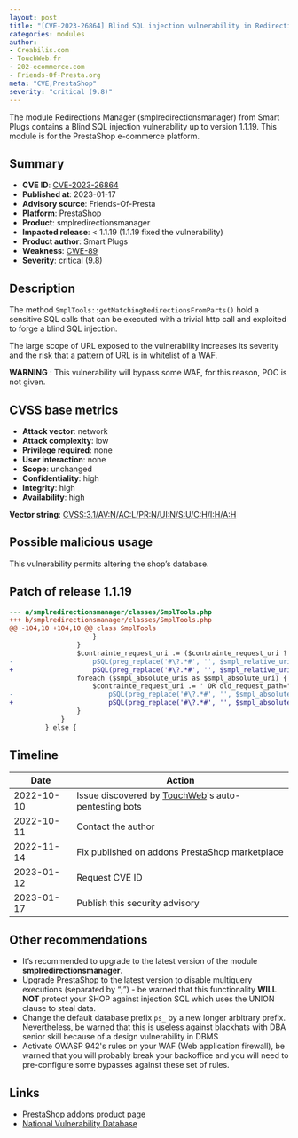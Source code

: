 ```yaml
---
layout: post
title: "[CVE-2023-26864] Blind SQL injection vulnerability in Redirections Manager (smplredirectionsmanager) PrestaShop module"
categories: modules
author:
- Creabilis.com
- TouchWeb.fr
- 202-ecommerce.com
- Friends-Of-Presta.org
meta: "CVE,PrestaShop"
severity: "critical (9.8)"
---
```


The module Redirections Manager (smplredirectionsmanager) from Smart Plugs contains a Blind SQL injection vulnerability up to version 1.1.19.
This module is for the PrestaShop e-commerce platform.

## Summary

* **CVE ID**: [CVE-2023-26864](https://cve.mitre.org/cgi-bin/cvename.cgi?name=CVE-2023-26864)
* **Published at**: 2023-01-17
* **Advisory source**: Friends-Of-Presta
* **Platform**: PrestaShop
* **Product**: smplredirectionsmanager
* **Impacted release**: < 1.1.19 (1.1.19 fixed the vulnerability)
* **Product author**: Smart Plugs
* **Weakness**: [CWE-89](https://cwe.mitre.org/data/definitions/89.html)
* **Severity**: critical (9.8)

## Description

The method `SmplTools::getMatchingRedirectionsFromParts()` hold a sensitive SQL calls that can be executed with a trivial http call and exploited to forge a blind SQL injection.

The large scope of URL exposed to the vulnerability increases its severity and the risk that a pattern of URL is in whitelist of a WAF.

**WARNING** : This vulnerability will bypass some WAF, for this reason, POC is not given.

## CVSS base metrics

* **Attack vector**: network
* **Attack complexity**: low
* **Privilege required**: none
* **User interaction**: none
* **Scope**: unchanged
* **Confidentiality**: high
* **Integrity**: high
* **Availability**: high

**Vector string**: [CVSS:3.1/AV:N/AC:L/PR:N/UI:N/S:U/C:H/I:H/A:H](https://nvd.nist.gov/vuln-metrics/cvss/v3-calculator?vector=AV:N/AC:L/PR:N/UI:N/S:U/C:H/I:H/A:H)

## Possible malicious usage

This vulnerability permits altering the shop’s database.

## Patch of release 1.1.19

```diff
--- a/smplredirectionsmanager/classes/SmplTools.php
+++ b/smplredirectionsmanager/classes/SmplTools.php
@@ -104,10 +104,10 @@ class SmplTools
                     }
                 }
                 $contrainte_request_uri .= ($contrainte_request_uri ? ' OR' : '').' old_request_path="'.
-                    pSQL(preg_replace('#\?.*#', '', $smpl_relative_uri)).'?'.$str_querystring.'"';
+                    pSQL(preg_replace('#\?.*#', '', $smpl_relative_uri)).'?'.pSQL($str_querystring).'"';
                 foreach ($smpl_absolute_uris as $smpl_absolute_uri) {
                     $contrainte_request_uri .= ' OR old_request_path="'.
-                        pSQL(preg_replace('#\?.*#', '', $smpl_absolute_uri)).'?'.$str_querystring.'"';
+                        pSQL(preg_replace('#\?.*#', '', $smpl_absolute_uri)).'?'.pSQL($str_querystring).'"';
                 }
             }
         } else {
```

## Timeline

| Date | Action |
|--|--|
| 2022-10-10 | Issue discovered by [TouchWeb](https://www.touchweb.fr)'s auto-pentesting bots |
| 2022-10-11 | Contact the author |
| 2022-11-14 | Fix published on addons PrestaShop marketplace |
| 2023-01-12 | Request CVE ID |
| 2023-01-17 | Publish this security advisory |

## Other recommendations

* It’s recommended to upgrade to the latest version of the module **smplredirectionsmanager**.
* Upgrade PrestaShop to the latest version to disable multiquery executions (separated by “;”) - be warned that this functionality **WILL NOT** protect your SHOP against injection SQL which uses the UNION clause to steal data.
* Change the default database prefix `ps_` by a new longer arbitrary prefix. Nevertheless, be warned that this is useless against blackhats with DBA senior skill because of a design vulnerability in DBMS
* Activate OWASP 942's rules on your WAF (Web application firewall), be warned that you will probably break your backoffice and you will need to pre-configure some bypasses against these set of rules.

## Links

* [PrestaShop addons product page](https://addons.prestashop.com/en/url-redirects/21428-redirections-manager-manage-301-302-and-404-urls.html)
* [National Vulnerability Database](https://nvd.nist.gov/vuln/detail/CVE-2023-26864)
